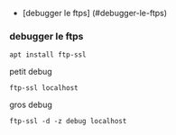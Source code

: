 * [debugger le ftps] (#debugger-le-ftps)

### debugger le ftps

`apt install ftp-ssl`

petit debug 

`ftp-ssl localhost`

gros debug

`ftp-ssl -d -z debug localhost`
